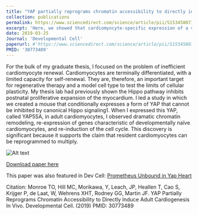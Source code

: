 ```yaml
---
title: "YAP partially reprograms chromatin accessibility to directly induce adult cardiogenesis <i>in vivo<i>"
collection: publications
permalink: https://www.sciencedirect.com/science/article/pii/S1534580719300450
excerpt: 'Here, we showed that cardiomyocyte-specific expression of a version of YAP that cannot be inhibited by canonical Hippo signaling caused dramatic cell-cylce re-entry and re-expression of an embryonic cardiomyocyte gene program.'
date: 2019-03-25
Journal: 'Developmental Cell'
paperurl: #'https://www.sciencedirect.com/science/article/pii/S1534580719300450'
PMID: '30773489'
---
```

For the bulk of my graduate thesis, I focused on the problem of inefficient cardiomyocyte renewal. Cardiomyocytes are terminally differentiated, with a limited capacity for self-renewal. They are, therefore, an important target for regenerative therapy and a model cell type to test the limits of cellular plasticity. My thesis lab had previously shown the Hippo pathway inhibits postnatal proliferative expansion of the myocardium. I led a study in which we created a mouse that conditionally expresses a form of YAP that cannot be inhibited by canonical Hippo signaling1. When I expressed this YAP, called YAP5SA, in adult cardiomyocytes, I observed dramatic chromatin remodeling, re-expression of genes characteristic of developmentally naïve cardiomyocytes, and re-induction of the cell cycle. This discovery is significant because it supports the claim that resident cardiomyocytes can be reprogrammed to multiply.
  
![Alt text](https://ars.els-cdn.com/content/image/1-s2.0-S1534580719300450-gr7.jpg)

[Download paper here](https://www.sciencedirect.com/science/article/pii/S1534580719300450)

This paper was also featured in Dev Cell: [Prometheus Unbound in Yap Heart](https://www.sciencedirect.com/science/article/pii/S1534580719301844)

  
Citation: Monroe TO, Hill MC, Morikawa, Y, Leach, JP, Heallen T, Cao S, Krijger P, de Laat, W, Wehrens XHT, Rodney GG, Martin JF. YAP Partially Reprograms Chromatin Accessibility to Directly Induce Adult Cardiogenesis In Vivo. Developmental Cell. (2019) PMID: 30773489
